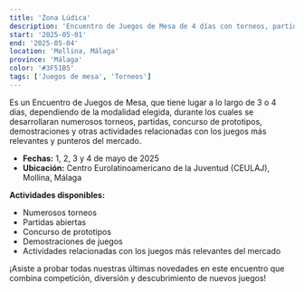 ```yaml
---
title: 'Zona Lúdica'
description: 'Encuentro de Juegos de Mesa de 4 días con torneos, partidas, concurso de prototipos y demostraciones.'
start: '2025-05-01'
end: '2025-05-04'
location: 'Mollina, Málaga'
province: 'Málaga'
color: '#3F51B5'
tags: ['Juegos de mesa', 'Torneos']
---
```


Es un Encuentro de Juegos de Mesa, que tiene lugar a lo largo de 3 o 4 días, dependiendo de la modalidad elegida, durante los cuales se desarrollaran numerosos torneos, partidas, concurso de prototipos, demostraciones y otras actividades relacionadas con los juegos más relevantes y punteros del mercado.

- **Fechas:** 1, 2, 3 y 4 de mayo de 2025
- **Ubicación:** Centro Eurolatinoamericano de la Juventud (CEULAJ), Mollina, Málaga

**Actividades disponibles:**
- Numerosos torneos
- Partidas abiertas
- Concurso de prototipos
- Demostraciones de juegos
- Actividades relacionadas con los juegos más relevantes del mercado

¡Asiste a probar todas nuestras últimas novedades en este encuentro que combina competición, diversión y descubrimiento de nuevos juegos!
